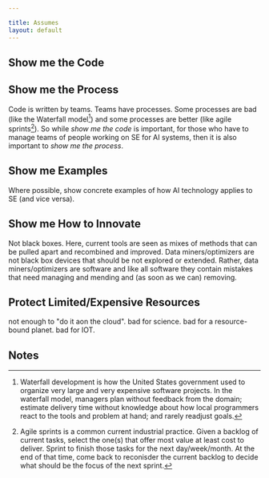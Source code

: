 ```yaml
---

title: Assumes
layout: default
---
```


## Show me the Code

## Show me the Process

Code is written by teams. Teams have processes. Some processes are bad (like the Waterfall model[^1]) and some processes are better
(like agile sprints[^2]). So while _show me the code_ is important, for those who have to manage teams of people working on SE for AI
systems, then it is also important to _show me the process_.

## Show me Examples

Where possible, show concrete examples of how AI technology
applies to SE (and vice versa). 

## Show me How to Innovate

Not black boxes. Here, current tools are seen as  mixes of methods that can be pulled apart and recombined and improved.
Data miners/optimizers are not black box devices that should be not explored or extended.
Rather,  data miners/optimizers are software and like all software they contain mistakes that need managing and mending and (as soon as we can) removing.

## Protect Limited/Expensive Resources

not enough to "do it aon the cloud". bad for science. bad for a resource-bound planet. bad for IOT.

## Notes

[^1]: Waterfall development is how the United States government used to organize very large and very expensive software projects. In the waterfall model,
managers plan without feedback from the domain; estimate delivery time without knowledge about how local programmers react to the tools and problem at hand;
and rarely readjust goals.

[^2]: Agile sprints is a common current industrial practice.
Given a backlog of current tasks, select the one(s) that offer most value at least cost to deliver. Sprint to finish those tasks
for the next day/week/month. At the end of that
time, come back to reconisder the current backlog to decide what should be the focus of the next sprint.
